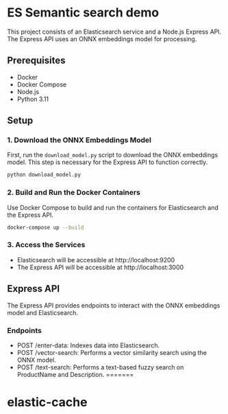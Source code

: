 # ES Semantic search demo

This project consists of an Elasticsearch service and a Node.js Express API. The Express API uses an ONNX embeddings model for processing.

## Prerequisites

- Docker
- Docker Compose
- Node.js
- Python 3.11

## Setup

### 1. Download the ONNX Embeddings Model

First, run the `download_model.py` script to download the ONNX embeddings model. This step is necessary for the Express API to function correctly.

```bash
python download_model.py
```
### 2. Build and Run the Docker Containers
Use Docker Compose to build and run the containers for Elasticsearch and the Express API.
```bash
docker-compose up --build
```
### 3. Access the Services
- Elasticsearch will be accessible at http://localhost:9200
- The Express API will be accessible at http://localhost:3000

## Express API
The Express API provides endpoints to interact with the ONNX embeddings model and Elasticsearch.

### Endpoints
- POST /enter-data: Indexes data into Elasticsearch.
- POST /vector-search: Performs a vector similarity search using the ONNX model.
- POST /text-search: Performs a text-based fuzzy search on ProductName and Description.
=======
# elastic-cache
